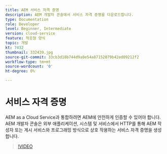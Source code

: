 ```yaml
---
title: AEM 서비스 자격 증명
description: AEM 개발자 콘솔에서 서비스 자격 증명을 다운로드합니다.
type: Documentation
role: Developer
level: Beginner, Intermediate
version: cloud-service
feature: 적응형 양식
topic: 개발
kt: 7432
thumbnail: 332439.jpg
source-git-commit: 33cb3d18b744d9a8e54a87152079b42ed09212f2
workflow-type: tm+mt
source-wordcount: '0'
ht-degree: 0%

---
```



# 서비스 자격 증명

AEM as a Cloud Service과 통합하려면 AEM에 안전하게 인증할 수 있어야 합니다. AEM 개발자 콘솔은 외부 애플리케이션, 시스템 및 서비스에서 HTTP를 통해 AEM 작성자 또는 게시 서비스와 프로그래밍 방식으로 상호 작용하는 서비스 자격 증명을 생성합니다.

>[!VIDEO](https://video.tv.adobe.com/v/330519/?quality=12&learn=on)
